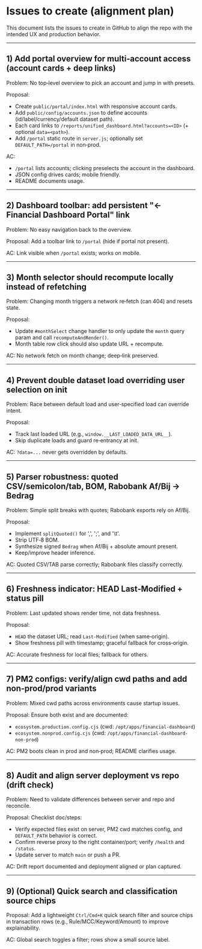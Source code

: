 # Issues to create (alignment plan)

This document lists the issues to create in GitHub to align the repo with the intended UX and production behavior.

---

## 1) Add portal overview for multi‑account access (account cards + deep links)

Problem: No top‑level overview to pick an account and jump in with presets.

Proposal:
- Create `public/portal/index.html` with responsive account cards.
- Add `public/config/accounts.json` to define accounts (id/label/currency/default dataset path).
- Each card links to `/reports/unified_dashboard.html?accounts=<ID>` (+ optional `data=<path>`).
- Add `/portal` static route in `server.js`; optionally set `DEFAULT_PATH=/portal` in non‑prod.

AC:
- `/portal` lists accounts; clicking preselects the account in the dashboard.
- JSON config drives cards; mobile friendly.
- README documents usage.

---

## 2) Dashboard toolbar: add persistent "← Financial Dashboard Portal" link

Problem: No easy navigation back to the overview.

Proposal: Add a toolbar link to `/portal` (hide if portal not present).

AC: Link visible when `/portal` exists; works on mobile.

---

## 3) Month selector should recompute locally instead of refetching

Problem: Changing month triggers a network re‑fetch (can 404) and resets state.

Proposal:
- Update `#monthSelect` change handler to only update the `month` query param and call `recomputeAndRender()`.
- Month table row click should also update URL + recompute.

AC: No network fetch on month change; deep‑link preserved.

---

## 4) Prevent double dataset load overriding user selection on init

Problem: Race between default load and user‑specified load can override intent.

Proposal:
- Track last loaded URL (e.g., `window.__LAST_LOADED_DATA_URL__`).
- Skip duplicate loads and guard re‑entrancy at init.

AC: `?data=...` never gets overridden by defaults.

---

## 5) Parser robustness: quoted CSV/semicolon/tab, BOM, Rabobank Af/Bij → Bedrag

Problem: Simple split breaks with quotes; Rabobank exports rely on Af/Bij.

Proposal:
- Implement `splitQuoted()` for ',', ';', and '\t'.
- Strip UTF‑8 BOM.
- Synthesize signed `Bedrag` when Af/Bij + absolute amount present.
- Keep/improve header inference.

AC: Quoted CSV/TAB parse correctly; Rabobank files classify correctly.

---

## 6) Freshness indicator: HEAD Last‑Modified + status pill

Problem: Last updated shows render time, not data freshness.

Proposal:
- `HEAD` the dataset URL; read `Last‑Modified` (when same‑origin).
- Show freshness pill with timestamp; graceful fallback for cross‑origin.

AC: Accurate freshness for local files; fallback for others.

---

## 7) PM2 configs: verify/align cwd paths and add non‑prod/prod variants

Problem: Mixed cwd paths across environments cause startup issues.

Proposal: Ensure both exist and are documented:
- `ecosystem.production.config.cjs` (cwd: `/opt/apps/financial-dashboard`)
- `ecosystem.nonprod.config.cjs` (cwd: `/opt/apps/financial-dashboard-non-prod`)

AC: PM2 boots clean in prod and non‑prod; README clarifies usage.

---

## 8) Audit and align server deployment vs repo (drift check)

Problem: Need to validate differences between server and repo and reconcile.

Proposal: Checklist doc/steps:
- Verify expected files exist on server, PM2 cwd matches config, and `DEFAULT_PATH` behavior is correct.
- Confirm reverse proxy to the right container/port; verify `/health` and `/status`.
- Update server to match `main` or push a PR.

AC: Drift report documented and deployment aligned or plan captured.

---

## 9) (Optional) Quick search and classification source chips

Proposal: Add a lightweight `Ctrl/Cmd+K` quick search filter and source chips in transaction rows (e.g., Rule/MCC/Keyword/Amount) to improve explainability.

AC: Global search toggles a filter; rows show a small source label.
